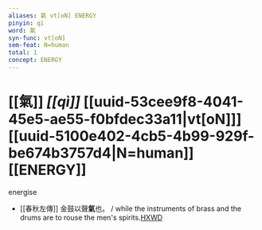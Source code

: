 ```yaml
---
aliases: 氣 vt[oN] ENERGY
pinyin: qì
word: 氣
syn-func: vt[oN]
sem-feat: N=human
total: 1
concept: ENERGY 
---
```

# [[氣]] *[[qì]]*  [[uuid-53cee9f8-4041-45e5-ae55-f0bfdec33a11|vt[oN]]] [[uuid-5100e402-4cb5-4b99-929f-be674b3757d4|N=human]] [[ENERGY]]
energise
 - [[春秋左傳]] 金鼓以聲**氣**也。 / while the instruments of brass and the drums are to rouse the men's spirits.[HXWD](https://hxwd.org/textview.html?location=KR1e0001_tls_005-351a.33)